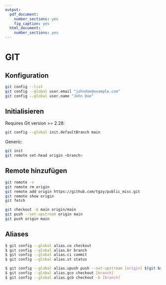```yaml
---
output:
  pdf_document: 
    number_sections: yes
    fig_caption: yes
  html_document: 
    number_sections: yes
---
```

# GIT

## Konfiguration
```bash
git config --list
git config --global user.email "johndoe@example.com"
git config --global user.name "John Doe"
```

## Initialisieren
Requires Git version >= 2.28:
```bash
git config --global init.defaultBranch main
```

Generic:
```bash
git init
git remote set-head origin <branch>
```

## Remote hinzufügen
```bash
git remote -v
git remote rm origin
git remote add origin https://github.com/tgzy/public_misc.git
git remote show origin
git fetch
```

```bash
git checkout -b main origin/main
git push --set-upstream origin main
git push origin main
```

## Aliases
```bash
$ git config --global alias.co checkout
$ git config --global alias.br branch
$ git config --global alias.ci commit
$ git config --global alias.st status
```

```bash
$ git config --global alias.upush push --set-upstream [origin] $(git branch --show-current)
$ git config --global alias.gco checkout [branch]
$ git config --global alias.gcb checkout -b [branch]
```
